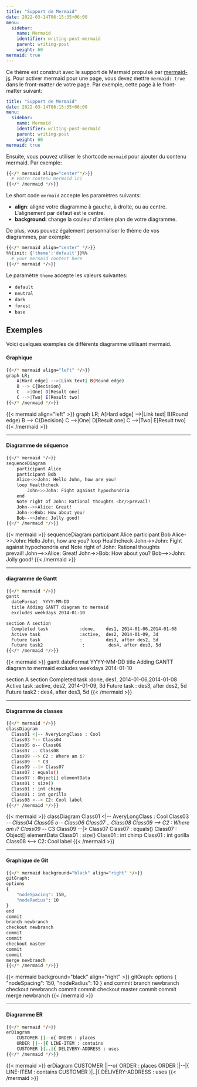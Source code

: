 ```yaml
---
title: "Support de Mermaid"
date: 2022-03-14T06:15:35+06:00
menu:
  sidebar:
    name: Mermaid
    identifier: writing-post-mermaid
    parent: writing-post
    weight: 60
mermaid: true
---
```


Ce thème est construit avec le support de Mermaid propulsé par [mermaid-js](https://mermaid-js.github.io/mermaid). Pour activer mermaid pour une page, vous devez mettre `mermaid: true` dans le front-matter de votre page. Par exemple, cette page à le front-matter suivant:

```yaml
title: "Support de Mermaid"
date: 2022-03-14T06:15:35+06:00
menu:
  sidebar:
    name: Mermaid
    identifier: writing-post-mermaid
    parent: writing-post
    weight: 60
mermaid: true
```

Ensuite, vous pouvez utiliser le shortcode `mermaid` pour ajouter du contenu mermaid. Par exemple:

```bash
{{</* mermaid align="center"*/>}}
  # Votre contenu mermaid ici
{{</* /mermaid */>}}
```

Le short code `mermaid` accepte les paramètres suivants:

- **align**: aligne votre diagramme à gauche, à droite, ou au centre. L'alignement par défaut est le centre.
- **background:** change la couleur d'arrière plan de votre diagramme.

De plus, vous pouvez également personnaliser le thème de vos diagrammes, par exemple:

```bash
{{</* mermaid align="center" */>}}
%%{init: {'theme':'default'}}%%
  # your mermaid content here
{{</* mermaid */>}}
```

Le paramètre `theme` accepte les valeurs suivantes:
- `default`
- `neutral`
- `dark`
- `forest`
- `base`

## Exemples

Voici quelques exemples de différents diagramme utilisant mermaid.

#### Graphique

```bash
{{</* mermaid align="left" */>}}
graph LR;
    A[Hard edge] -->|Link text| B(Round edge)
    B --> C{Decision}
    C -->|One| D[Result one]
    C -->|Two| E[Result two]
{{</* /mermaid */>}}
```

{{< mermaid align="left" >}}
graph LR;
    A[Hard edge] -->|Link text| B(Round edge)
    B --> C{Decision}
    C -->|One| D[Result one]
    C -->|Two| E[Result two]
{{< /mermaid >}}

<hr>

#### Diagramme de séquence

```bash
{{</* mermaid */>}}
sequenceDiagram
    participant Alice
    participant Bob
    Alice->>John: Hello John, how are you?
    loop Healthcheck
        John->>John: Fight against hypochondria
    end
    Note right of John: Rational thoughts <br/>prevail!
    John-->>Alice: Great!
    John->>Bob: How about you?
    Bob-->>John: Jolly good!
{{</* /mermaid */>}}
```

{{< mermaid >}}
sequenceDiagram
    participant Alice
    participant Bob
    Alice->>John: Hello John, how are you?
    loop Healthcheck
        John->>John: Fight against hypochondria
    end
    Note right of John: Rational thoughts <br/>prevail!
    John-->>Alice: Great!
    John->>Bob: How about you?
    Bob-->>John: Jolly good!
{{< /mermaid >}}

<hr>

#### diagramme de Gantt

```bash
{{</* mermaid */>}}
gantt
  dateFormat  YYYY-MM-DD
  title Adding GANTT diagram to mermaid
  excludes weekdays 2014-01-10

section A section
  Completed task            :done,    des1, 2014-01-06,2014-01-08
  Active task               :active,  des2, 2014-01-09, 3d
  Future task               :         des3, after des2, 5d
  Future task2               :         des4, after des3, 5d
{{</* /mermaid */>}}
```

{{< mermaid >}}
gantt
  dateFormat  YYYY-MM-DD
  title Adding GANTT diagram to mermaid
  excludes weekdays 2014-01-10

section A section
  Completed task            :done,    des1, 2014-01-06,2014-01-08
  Active task               :active,  des2, 2014-01-09, 3d
  Future task               :         des3, after des2, 5d
  Future task2               :         des4, after des3, 5d
{{< /mermaid >}}

<hr>

#### Diagramme de classes

```bash
{{</* mermaid */>}}
classDiagram
  Class01 <|-- AveryLongClass : Cool
  Class03 *-- Class04
  Class05 o-- Class06
  Class07 .. Class08
  Class09 --> C2 : Where am i?
  Class09 --* C3
  Class09 --|> Class07
  Class07 : equals()
  Class07 : Object[] elementData
  Class01 : size()
  Class01 : int chimp
  Class01 : int gorilla
  Class08 <--> C2: Cool label
{{</* /mermaid */>}}
```

{{< mermaid >}}
classDiagram
  Class01 <|-- AveryLongClass : Cool
  Class03 *-- Class04
  Class05 o-- Class06
  Class07 .. Class08
  Class09 --> C2 : Where am i?
  Class09 --* C3
  Class09 --|> Class07
  Class07 : equals()
  Class07 : Object[] elementData
  Class01 : size()
  Class01 : int chimp
  Class01 : int gorilla
  Class08 <--> C2: Cool label
{{< /mermaid >}}

<hr>

#### Graphique de Git

```bash
{{</* mermaid background="black" align="right" */>}}
gitGraph:
options
{
    "nodeSpacing": 150,
    "nodeRadius": 10
}
end
commit
branch newbranch
checkout newbranch
commit
commit
checkout master
commit
commit
merge newbranch
{{</* /mermaid */>}}
```

{{< mermaid background="black" align="right" >}}
gitGraph:
  options
  {
    "nodeSpacing": 150,
    "nodeRadius": 10
  }
  end
  commit
  branch newbranch
  checkout newbranch
  commit
  commit
  checkout master
  commit
  commit
  merge newbranch
{{< /mermaid >}}

<hr>

#### Diagramme ER

```bash
{{</* mermaid */>}}
erDiagram
    CUSTOMER ||--o{ ORDER : places
    ORDER ||--|{ LINE-ITEM : contains
    CUSTOMER }|..|{ DELIVERY-ADDRESS : uses
{{</* /mermaid */>}}
```

{{< mermaid >}}
erDiagram
    CUSTOMER ||--o{ ORDER : places
    ORDER ||--|{ LINE-ITEM : contains
    CUSTOMER }|..|{ DELIVERY-ADDRESS : uses
{{< /mermaid >}}
